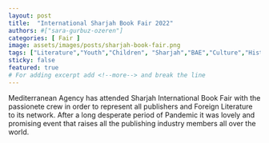 ```yaml
---
layout: post
title:  "International Sharjah Book Fair 2022"
authors: #["sara-gurbuz-ozeren"]
categories: [ Fair ]
image: assets/images/posts/sharjah-book-fair.png
tags: ["Literature","Youth","Children", "Sharjah","BAE","Culture","History"]
sticky: false
featured: true
# For adding excerpt add <!--more--> and break the line
---
```


Mediterranean Agency has attended Sharjah International Book Fair with the passionete crew in order to represent all publishers and Foreign Literature to its network. After a long desperate period of Pandemic it was lovely and promising event that raises all the publishing industry members all over the world.
